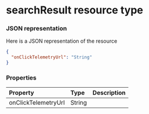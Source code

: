 # searchResult resource type



### JSON representation

Here is a JSON representation of the resource

```json
{
  "onClickTelemetryUrl": "String"
}

```
### Properties
| Property	   | Type	|Description|
|:---------------|:--------|:----------|
|onClickTelemetryUrl|String||

<!-- uuid: 3014cac9-33d1-43aa-83fb-484a1ff0b33c
2015-10-09 18:41:47 UTC -->